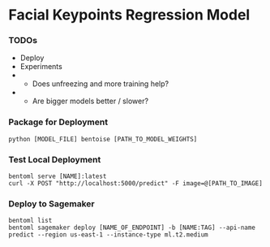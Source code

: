 # Facial Keypoints Regression Model

### TODOs

- Deploy
- Experiments
- - Does unfreezing and more training help?
- - Are bigger models better / slower?

### Package for Deployment

```
python [MODEL_FILE] bentoise [PATH_TO_MODEL_WEIGHTS]
```

### Test Local Deployment

```
bentoml serve [NAME]:latest
curl -X POST "http://localhost:5000/predict" -F image=@[PATH_TO_IMAGE]
```

### Deploy to Sagemaker

```
bentoml list
bentoml sagemaker deploy [NAME_OF_ENDPOINT] -b [NAME:TAG] --api-name predict --region us-east-1 --instance-type ml.t2.medium
```
